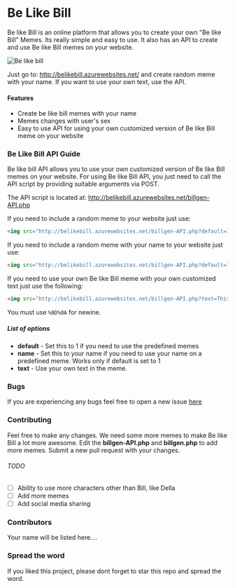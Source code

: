 # Be Like Bill
Be like Bill is an online platform that allows you to create your own "Be like Bill" Memes. Its really simple and easy to use. It also has an API to create and use Be like Bill memes on your website.

![Be like bill](http://i.imgur.com/1cXQOFT.jpg)

Just go to: http://belikebill.azurewebsites.net/ and create random meme with your name. If you want to use your own text, use the API.

#### Features
* Create be like bill memes with your name
* Memes changes with user's sex
* Easy to use API for using your own customized version of Be like Bill meme on your website

### Be Like Bill API Guide
Be like bill API allows you to use your own customized version of Be like Bill memes on your website. For using Be like Bill API, you just need to call the API script by providing suitable arguments via POST. 

The API script is located at:  http://belikebill.azurewebsites.net/billgen-API.php

If you need to include a random meme to your website just use:

```html
<img src="http://belikebill.azurewebsites.net/billgen-API.php?default=1" />
```

If you need to include a random meme with your name to your website just use:


```html
<img src="http://belikebill.azurewebsites.net/billgen-API.php?default=1&name=yourname" /> 
```

If you need to use your own Be like Bill meme with your own customized text just use the following:

```html
<img src="http://belikebill.azurewebsites.net/billgen-API.php?text=This is Bill%0D%0ABe Like Bill" />

```

You must use `%0D%0A` for newine.


##### List of options
* **default** - Set this to 1 if you need to use the predefined memes
* **name**    - Set this to your name if you need to use your name on a predefined meme. Works only if default is set to 1 
* **text**   - Use your own text in the meme.

### Bugs
If you are experiencing any bugs feel free to open  a new issue [here](https://github.com/gautamkrishnar/Be-Like-Bill/issues/new) 

### Contributing
Feel free to make any changes. We need some more memes to make Be like Bill a lot more awesome. Edit the **billgen-API.php** and **billgen.php** to add more memes. Submit a new pull request with your changes.

###### TODO
- [ ] Ability to use more characters other than Bill, like Della
- [ ] Add more memes
- [ ] Add social media sharing

### Contributors
Your name will be listed here....

### Spread the word
If you liked this project, please dont forget to star this repo and spread the word.
